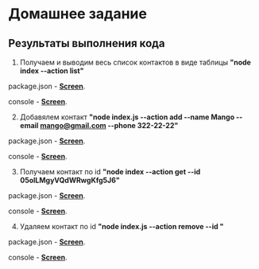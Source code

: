 # Домашнее задание

## Результаты выполнения кода

1. Получаем и выводим весь список контактов в виде таблицы **"node index --action list"**

package.json - [**Screen**](https://monosnap.com/file/1M8G19iHpyV3IqM6kqtEnQcK31G8aY).

console - [**Screen**](https://monosnap.com/file/1M8G19iHpyV3IqM6kqtEnQcK31G8aY).

2. Добавялем контакт **"node index.js --action add --name Mango --email mango@gmail.com --phone 322-22-22"**

package.json - [**Screen**](https://monosnap.com/file/hAKodNHkcZO9R9ythftZFPj48xytKP).

console - [**Screen**](https://monosnap.com/file/DAQzJpIMHhI9QBPLH8hVKxXOtXq0bx).

3. Получаем контакт по id **"node index --action get --id 05olLMgyVQdWRwgKfg5J6"**

package.json - [**Screen**](https://monosnap.com/file/hAKodNHkcZO9R9ythftZFPj48xytKP).

console - [**Screen**](https://monosnap.com/file/VOl4GUsnmepbP5UXfYMpqSu94fdBCp).

4. Удаляем контакт по id **"node index.js --action remove --id "**

package.json - [**Screen**](https://monosnap.com/file/1M8G19iHpyV3IqM6kqtEnQcK31G8aY).

console - [**Screen**](https://monosnap.com/file/NAX6X5th3KaLXHrdOccXAv5STovidv).

